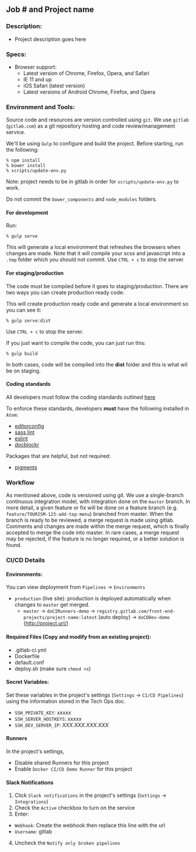 ## Job # and Project name

### Description:
* Project description goes here

### Specs:
* Browser support:
  * Latest version of Chrome, Firefox, Opera, and Safari
  * IE 11 and up
  * iOS Safari (latest version)
  * Latest versions of Android Chrome, Firefox, and Opera

### Environment and Tools:
Source code and resources are version controlled using `git`. We use `gitlab` (`gitlab.com`) as a git repository hosting and code review/management service.

We'll be using `Gulp` to configure and build the project.  Before starting, run the following:

```
% npm install
% bower install
% scripts/update-env.py
```
Note: project needs to be in gitlab in order for `scripts/update-env.py` to work.


Do not commit the `bower_components` and `node_modules` folders.

#### For development
Run:
```
% gulp serve
```
This will generate a local environment that refreshes the browsers when changes are made.  Note that it will compile your scss and javascript into a `.tmp` folder which you should not commit.  Use `CTRL + c` to stop the server.


#### For staging/production
The code must be compiled before it goes to staging/production.  There are two ways you can create production ready code:

This will create production ready code and generate a local environment so you can see it:
```
% gulp serve:dist
```

Use `CTRL + c` to stop the server.

If you just want to compile the code, you can just run this:
```
% gulp build
```
In both cases, code will be compiled into the **dist** folder and this is what wil be on staging.

#### Coding standards
All developers must follow the coding standards outlined [here](https://sites.google.com/s/0B8DVJJiqXFewanpBSDFHSGN3Q2s/p/0B8DVJJiqXFewWTJBenMwcDZWWkk/edit)

To enforce these standards, developers **must** have the following installed in `Atom`:
* [editorconfig](https://atom.io/packages/editorconfig)
* [sass lint](https://atom.io/packages/linter-sass-lint)
* [eslint](https://atom.io/packages/linter-eslint)
* [docblockr](https://atom.io/packages/docblockr)

Packages that are helpful, but not required:
* [pigments](https://atom.io/packages/pigments)

### Workflow
As mentioned above, code is versioned using git. We use a single-branch continuous integration model, with integration done on the `master` branch. In more detail, a given feature or fix will be done on a feature branch (e.g. `feature/TOURISM-123-add-top-menu`) branched from master. When the branch is ready to be reviewed, a merge request is made using gitlab. Comments and changes are made within the merge request, which is finally accepted to merge the code into master. In rare cases, a merge request may be rejected, if the feature is no longer required, or a better solution is found.

### CI/CD Details

#### Environments:

You can view deployment from `Pipelines` -> `Environments`

* `production` (live site): production is deployed automatically when changes to `master` get merged.
  * `master` -> `doCIRunners-demo` -> `registry.gitlab.com/front-end-projects/project-name:latest` (auto deploy) -> `doCDDev-demo` (http://project.url/)

#### Required Files (Copy and modify from an existing project):

* .gitlab-ci.yml
* Dockerfile
* default.conf
* deploy.sh (make sure `chmod +x`)

#### Secret Variables:

Set these variables in the project's settings (`Settings` -> `CI/CD Pipelines`) using the information stored in the Tech Ops doc.

* `SSH_PRIVATE_KEY`: _xxxxx_
* `SSH_SERVER_HOSTKEYS`: _xxxxx_
* `SSH_DEV_SERVER_IP`: _XXX.XXX.XXX.XXX_

#### Runners

In the project's settings,

* Disable shared Runners for this project
* Enable `Docker CI/CD Demo Runner` for this project

#### Slack Notifications

1. Click `Slack notifications` in the project's settings (`Settings` -> `Integrations`)
2. Check the `Active` checkbox to turn on the service
3. Enter:
  * `Webhook`:  Create the webhook then replace this line with the url
  * `Username`: gitlab
4. Uncheck the `Notify only broken pipelines`
